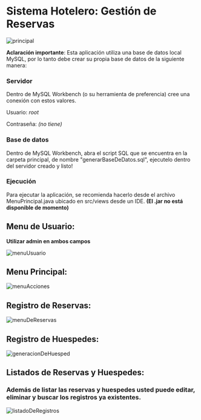 # Sistema Hotelero: Gestión de Reservas
![principal](https://user-images.githubusercontent.com/83422731/218875270-ce83899a-5eaf-418d-a81d-74106e5693a0.png)

**Aclaración importante**: 
Esta aplicación utiliza una base de datos local MySQL, por lo tanto debe crear su propia base de datos de la siguiente manera:

### Servidor

Dentro de MySQL Workbench (o su herramienta de preferencia) cree una conexión con estos valores.

Usuario:  *root*

Contraseña:  *(no tiene)*

### Base de datos

Dentro de MySQL Workbench, abra el script SQL que se encuentra en la carpeta principal, de nombre "generarBaseDeDatos.sql", ejecutelo dentro del servidor creado y listo!

### Ejecución

Para ejecutar la aplicación, se recomienda hacerlo desde el archivo MenuPrincipal.java ubicado en src/views desde un IDE. **(El .jar no está disponible de momento)**

## Menu de Usuario:
**Utilizar admin en ambos campos**

![menuUsuario](https://user-images.githubusercontent.com/83422731/218875433-059473da-b581-43e5-ae42-e9b2d54474c6.png)

## Menu Principal:
![menuAcciones](https://user-images.githubusercontent.com/83422731/218875918-3ec730a1-c6bf-40d7-9e24-ca50ae4383eb.png)

## Registro de Reservas:
![menuDeReservas](https://user-images.githubusercontent.com/83422731/218876167-c5137d18-aab7-4cc9-9654-4c9a15803eaa.png)

## Registro de Huespedes:
![generacionDeHuesped](https://user-images.githubusercontent.com/83422731/218876480-223c2fc7-7338-40e3-a5d5-e2aa7302cbfb.png)

## Listados de Reservas y Huespedes:
### Además de listar las reservas y huespedes usted puede editar, eliminar y buscar los registros ya existentes.
![listadoDeRegistros](https://user-images.githubusercontent.com/83422731/218877240-ea699f03-9b46-459e-a69d-4941cd586b95.png)
